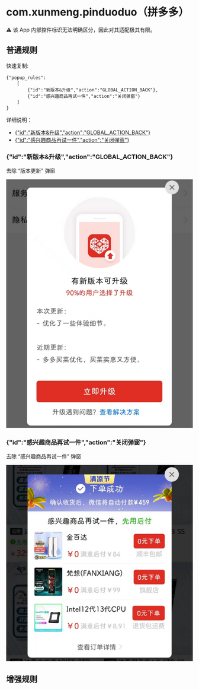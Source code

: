 # com.xunmeng.pinduoduo（拼多多）

⚠ 该 App 内部控件标识无法明确区分，因此对其适配极其有限。

## 普通规则

快速复制:
```
{"popup_rules":
    [
        {"id":"新版本&升级","action":"GLOBAL_ACTION_BACK"},
        {"id":"感兴趣商品再试一件","action":"关闭弹窗"}
    ]
}
```
详细说明：
- [{"id":"新版本&升级","action":"GLOBAL_ACTION_BACK"}](#id新版本升级actionglobal_action_back)
- [{"id":"感兴趣商品再试一件","action":"关闭弹窗"}](#id感兴趣商品再试一件action关闭弹窗)

### {"id":"新版本&升级","action":"GLOBAL_ACTION_BACK"}
去除 “版本更新” 弹窗

![](./assets/版本更新弹窗.jpg)

### {"id":"感兴趣商品再试一件","action":"关闭弹窗"}
去除 “感兴趣商品再试一件” 弹窗

![](./assets/感兴趣商品再试一件弹窗.jpg)

## 增强规则

